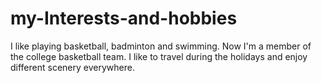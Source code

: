 # my-Interests-and-hobbies
I like playing basketball, badminton and swimming.
 Now I'm a member of the college basketball team.
 I like to travel during the holidays and enjoy different scenery everywhere.
